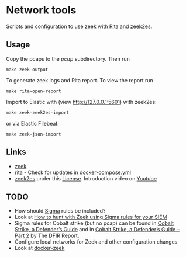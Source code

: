 # Network tools 

Scripts and configuration to use zeek with [Rita](https://github.com/activecm/rita) and [zeek2es](https://github.com/corelight/zeek2es). 

## Usage

Copy the pcaps to the *pcap* subdirectory. Then run 

    make zeek-output

To generate zeek logs and Rita report. To view the report run

    make rita-open-report

Import to Elastic with (view http://127.0.0.1:5601) with zeek2es:

    make zeek-zeek2es-import

or via Elastic Filebeat:

    make zeek-json-import

## Links

- [zeek](https://zeek.org/)
- [rita](https://github.com/activecm/rita) - Check for updates in [docker-compose.yml](https://github.com/activecm/rita/blob/master/docker-compose.yml)
- [zeek2es](https://github.com/corelight/zeek2es) under this [License](https://github.com/corelight/zeek2es/blob/master/LICENSE). Introduction video on [Youtube](https://www.youtube.com/watch?v=Ahe4jmdB2uQ)

## TODO

- How should [Sigma](https://github.com/SigmaHQ/sigma) rules be included?
- Look at [How to hunt with Zeek using Sigma rules for your SIEM](https://www.youtube.com/watch?v=B20u53S72zA)
- Sigma rules for Cobalt strike (but no pcap) can be found in [Cobalt Strike, a Defender’s Guide](https://thedfirreport.com/2021/08/29/cobalt-strike-a-defenders-guide/) and in [Cobalt Strike, a Defender’s Guide – Part 2](https://thedfirreport.com/2022/01/24/cobalt-strike-a-defenders-guide-part-2/) by The DFIR Report.
- Configure local networks for Zeek and other configuration changes
- Look at [docker-zeek](https://github.com/blacktop/docker-zeek)

